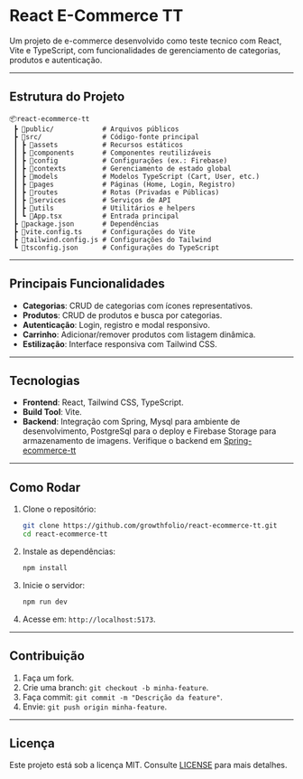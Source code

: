 
# React E-Commerce TT

Um projeto de e-commerce desenvolvido como teste tecnico com React, Vite e TypeScript, com funcionalidades de gerenciamento de categorias, produtos e autenticação.

---

## Estrutura do Projeto

```
📦react-ecommerce-tt
 ┣ 📂public/            # Arquivos públicos
 ┣ 📂src/               # Código-fonte principal
 ┃ ┣ 📂assets           # Recursos estáticos
 ┃ ┣ 📂components       # Componentes reutilizáveis
 ┃ ┣ 📂config           # Configurações (ex.: Firebase)
 ┃ ┣ 📂contexts         # Gerenciamento de estado global
 ┃ ┣ 📂models           # Modelos TypeScript (Cart, User, etc.)
 ┃ ┣ 📂pages            # Páginas (Home, Login, Registro)
 ┃ ┣ 📂routes           # Rotas (Privadas e Públicas)
 ┃ ┣ 📂services         # Serviços de API
 ┃ ┣ 📂utils            # Utilitários e helpers
 ┃ ┗ 📜App.tsx          # Entrada principal
 ┣ 📜package.json       # Dependências
 ┣ 📜vite.config.ts     # Configurações do Vite
 ┣ 📜tailwind.config.js # Configurações do Tailwind
 ┗ 📜tsconfig.json      # Configurações do TypeScript
```

---

## Principais Funcionalidades

- **Categorias**: CRUD de categorias com ícones representativos.  
- **Produtos**: CRUD de produtos e busca por categorias.  
- **Autenticação**: Login, registro e modal responsivo.  
- **Carrinho**: Adicionar/remover produtos com listagem dinâmica.  
- **Estilização**: Interface responsiva com Tailwind CSS.

---

## Tecnologias

- **Frontend**: React, Tailwind CSS, TypeScript.  
- **Build Tool**: Vite.  
- **Backend**: Integração com Spring, Mysql para ambiente de desenvolvimento, PostgreSql  para o deploy e Firebase Storage para armazenamento de imagens.
Verifique o backend em  [Spring-ecommerce-tt](https://github.com/growthfolio/spring-ecommerce-tt)

---

## Como Rodar

1. Clone o repositório:
   ```bash
   git clone https://github.com/growthfolio/react-ecommerce-tt.git
   cd react-ecommerce-tt
   ```

2. Instale as dependências:
   ```bash
   npm install
   ```

3. Inicie o servidor:
   ```bash
   npm run dev
   ```

4. Acesse em: `http://localhost:5173`.

---

## Contribuição

1. Faça um fork.  
2. Crie uma branch: `git checkout -b minha-feature`.  
3. Faça commit: `git commit -m "Descrição da feature"`.  
4. Envie: `git push origin minha-feature`.

---

## Licença

Este projeto está sob a licença MIT. Consulte [LICENSE](LICENSE) para mais detalhes.
